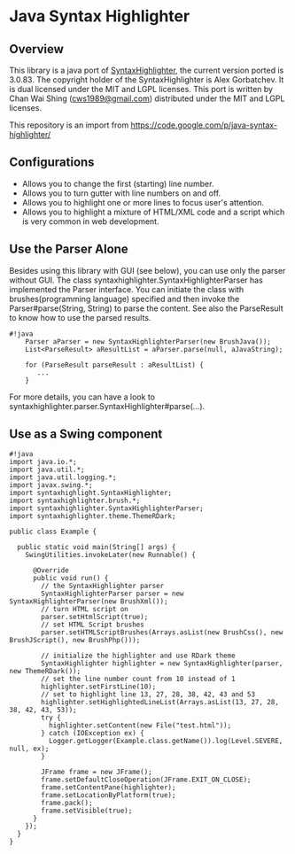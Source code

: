 # Java Syntax Highlighter #

## Overview

This library is a java port of [SyntaxHighlighter](http://alexgorbatchev.com/SyntaxHighlighter), the current version ported is 3.0.83. The copyright holder of the SyntaxHighlighter is Alex Gorbatchev. It is dual licensed under the MIT and LGPL licenses. This port is written by Chan Wai Shing (cws1989@gmail.com) distributed under the MIT and LGPL licenses. 

This repository is an import from https://code.google.com/p/java-syntax-highlighter/


## Configurations

-    Allows you to change the first (starting) line number.
-    Allows you to turn gutter with line numbers on and off.
-    Allows you to highlight one or more lines to focus user's attention.
-    Allows you to highlight a mixture of HTML/XML code and a script which is very common in web development. 



## Use the Parser Alone

Besides using this library with GUI (see below), you can use only the parser without GUI. The class syntaxhighlighter.SyntaxHighlighterParser has implemented the Parser interface. You can initiate the class with brushes(programming language) specified and then invoke the Parser#parse(String, String) to parse the content. See also the ParseResult to know how to use the parsed results.


```
#!java
    Parser aParser = new SyntaxHighlighterParser(new BrushJava());
    List<ParseResult> aResultList = aParser.parse(null, aJavaString);
    
    for (ParseResult parseResult : aResultList) {
       ...
    }
```


For more details, you can have a look to syntaxhighlighter.parser.SyntaxHighlighter#parse(...). 


## Use as a Swing component


```
#!java
import java.io.*;
import java.util.*;
import java.util.logging.*;
import javax.swing.*;
import syntaxhighlight.SyntaxHighlighter;
import syntaxhighlighter.brush.*;
import syntaxhighlighter.SyntaxHighlighterParser;
import syntaxhighlighter.theme.ThemeRDark;

public class Example {

  public static void main(String[] args) {
    SwingUtilities.invokeLater(new Runnable() {

      @Override
      public void run() {
        // the SyntaxHighlighter parser
        SyntaxHighlighterParser parser = new SyntaxHighlighterParser(new BrushXml());
        // turn HTML script on
        parser.setHtmlScript(true);
        // set HTML Script brushes
        parser.setHTMLScriptBrushes(Arrays.asList(new BrushCss(), new BrushJScript(), new BrushPhp()));

        // initialize the highlighter and use RDark theme
        SyntaxHighlighter highlighter = new SyntaxHighlighter(parser, new ThemeRDark());
        // set the line number count from 10 instead of 1
        highlighter.setFirstLine(10);
        // set to highlight line 13, 27, 28, 38, 42, 43 and 53
        highlighter.setHighlightedLineList(Arrays.asList(13, 27, 28, 38, 42, 43, 53));
        try {
          highlighter.setContent(new File("test.html"));
        } catch (IOException ex) {
          Logger.getLogger(Example.class.getName()).log(Level.SEVERE, null, ex);
        }

        JFrame frame = new JFrame();
        frame.setDefaultCloseOperation(JFrame.EXIT_ON_CLOSE);
        frame.setContentPane(highlighter);
        frame.setLocationByPlatform(true);
        frame.pack();
        frame.setVisible(true);
      }
    });
  }
}

```